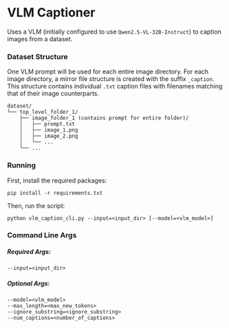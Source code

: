 # VLM Captioner

Uses a VLM (initially configured to use `Qwen2.5-VL-32B-Instruct`) to caption images from a dataset.

### Dataset Structure

One VLM prompt will be used for each entire image directory.
For each image directory, a mirror file structure is created with the suffix `_caption`. This structure contains individual `.txt` caption files with filenames matching that of their image counterparts.

```
dataset/
└── top_level_folder_1/
    ├── image_folder_1 (contains prompt for entire folder)/
    │   ├── prompt.txt
    │   ├── image_1.png
    │   ├── image_2.png
    │   └── ...
    └── ...
```

### Running

First, install the required packages:

```
pip install -r requirements.txt
```

Then, run the script:

```
python vlm_caption_cli.py --input=<input_dir> [--model=<vlm_model>]
```

### Command Line Args

##### Required Args:

```
--input=<input_dir>
```

##### Optional Args:

```
--model=<vlm_model>
--max_length=<max_new_tokens>
--ignore_substring=<ignore_substring>
--num_captions=<number_of_captions>
```
